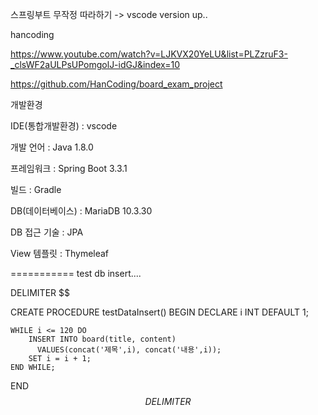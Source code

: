 스프링부트 무작정 따라하기 -> vscode version up..

hancoding

https://www.youtube.com/watch?v=LJKVX20YeLU&list=PLZzruF3-_clsWF2aULPsUPomgolJ-idGJ&index=10

https://github.com/HanCoding/board_exam_project

개발환경
 
IDE(통합개발환경) : vscode

개발 언어 : Java 1.8.0

프레임워크 : Spring Boot 3.3.1

빌드 : Gradle

DB(데이터베이스) : MariaDB 10.3.30

DB 접근 기술 : JPA

View 템플릿 : Thymeleaf

===========
test db insert....

DELIMITER $$

CREATE PROCEDURE testDataInsert()
BEGIN
    DECLARE i INT DEFAULT 1;

    WHILE i <= 120 DO
        INSERT INTO board(title, content)
          VALUES(concat('제목',i), concat('내용',i));
        SET i = i + 1;
    END WHILE;
END$$
DELIMITER $$
